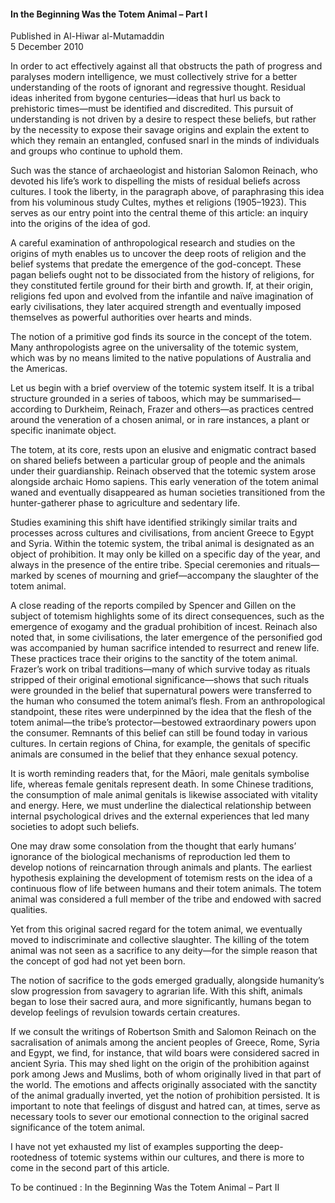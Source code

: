 <h4>In the Beginning Was the Totem Animal – Part I</h4>


Published in Al-Hiwar al-Mutamaddin
<br>
5 December 2010


In order to act effectively against all that obstructs the path of progress and paralyses modern intelligence, we must collectively strive for a better understanding of the roots of ignorant and regressive thought. Residual ideas inherited from bygone centuries—ideas that hurl us back to prehistoric times—must be identified and discredited. This pursuit of understanding is not driven by a desire to respect these beliefs, but rather by the necessity to expose their savage origins and explain the extent to which they remain an entangled, confused snarl in the minds of individuals and groups who continue to uphold them.

Such was the stance of archaeologist and historian Salomon Reinach, who devoted his life’s work to dispelling the mists of residual beliefs across cultures. I took the liberty, in the paragraph above, of paraphrasing this idea from his voluminous study Cultes, mythes et religions (1905–1923). This serves as our entry point into the central theme of this article: an inquiry into the origins of the idea of god.

A careful examination of anthropological research and studies on the origins of myth enables us to uncover the deep roots of religion and the belief systems that predate the emergence of the god-concept. These pagan beliefs ought not to be dissociated from the history of religions, for they constituted fertile ground for their birth and growth. If, at their origin, religions fed upon and evolved from the infantile and naïve imagination of early civilisations, they later acquired strength and eventually imposed themselves as powerful authorities over hearts and minds.

The notion of a primitive god finds its source in the concept of the totem. Many anthropologists agree on the universality of the totemic system, which was by no means limited to the native populations of Australia and the Americas.

Let us begin with a brief overview of the totemic system itself. It is a tribal structure grounded in a series of taboos, which may be summarised—according to Durkheim, Reinach, Frazer and others—as practices centred around the veneration of a chosen animal, or in rare instances, a plant or specific inanimate object.

The totem, at its core, rests upon an elusive and enigmatic contract based on shared beliefs between a particular group of people and the animals under their guardianship. Reinach observed that the totemic system arose alongside archaic Homo sapiens. This early veneration of the totem animal waned and eventually disappeared as human societies transitioned from the hunter-gatherer phase to agriculture and sedentary life.

Studies examining this shift have identified strikingly similar traits and processes across cultures and civilisations, from ancient Greece to Egypt and Syria. Within the totemic system, the tribal animal is designated as an object of prohibition. It may only be killed on a specific day of the year, and always in the presence of the entire tribe. Special ceremonies and rituals—marked by scenes of mourning and grief—accompany the slaughter of the totem animal.

A close reading of the reports compiled by Spencer and Gillen on the subject of totemism highlights some of its direct consequences, such as the emergence of exogamy and the gradual prohibition of incest. Reinach also noted that, in some civilisations, the later emergence of the personified god was accompanied by human sacrifice intended to resurrect and renew life. These practices trace their origins to the sanctity of the totem animal. Frazer’s work on tribal traditions—many of which survive today as rituals stripped of their original emotional significance—shows that such rituals were grounded in the belief that supernatural powers were transferred to the human who consumed the totem animal’s flesh. From an anthropological standpoint, these rites were underpinned by the idea that the flesh of the totem animal—the tribe’s protector—bestowed extraordinary powers upon the consumer. Remnants of this belief can still be found today in various cultures. In certain regions of China, for example, the genitals of specific animals are consumed in the belief that they enhance sexual potency.

It is worth reminding readers that, for the Māori, male genitals symbolise life, whereas female genitals represent death. In some Chinese traditions, the consumption of male animal genitals is likewise associated with vitality and energy. Here, we must underline the dialectical relationship between internal psychological drives and the external experiences that led many societies to adopt such beliefs.

One may draw some consolation from the thought that early humans’ ignorance of the biological mechanisms of reproduction led them to develop notions of reincarnation through animals and plants. The earliest hypothesis explaining the development of totemism rests on the idea of a continuous flow of life between humans and their totem animals. The totem animal was considered a full member of the tribe and endowed with sacred qualities.

Yet from this original sacred regard for the totem animal, we eventually moved to indiscriminate and collective slaughter. The killing of the totem animal was not seen as a sacrifice to any deity—for the simple reason that the concept of god had not yet been born.

The notion of sacrifice to the gods emerged gradually, alongside humanity’s slow progression from savagery to agrarian life. With this shift, animals began to lose their sacred aura, and more significantly, humans began to develop feelings of revulsion towards certain creatures.

If we consult the writings of Robertson Smith and Salomon Reinach on the sacralisation of animals among the ancient peoples of Greece, Rome, Syria and Egypt, we find, for instance, that wild boars were considered sacred in ancient Syria. This may shed light on the origin of the prohibition against pork among Jews and Muslims, both of whom originally lived in that part of the world. The emotions and affects originally associated with the sanctity of the animal gradually inverted, yet the notion of prohibition persisted. It is important to note that feelings of disgust and hatred can, at times, serve as necessary tools to sever our emotional connection to the original sacred significance of the totem animal.

I have not yet exhausted my list of examples supporting the deep-rootedness of totemic systems within our cultures, and there is more to come in the second part of this article.

To be continued : In the Beginning Was the Totem Animal – Part II
